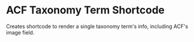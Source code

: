 # ACF Taxonomy Term Shortcode
Creates shortcode to render a single taxonomy term's info, including ACF's image field.
